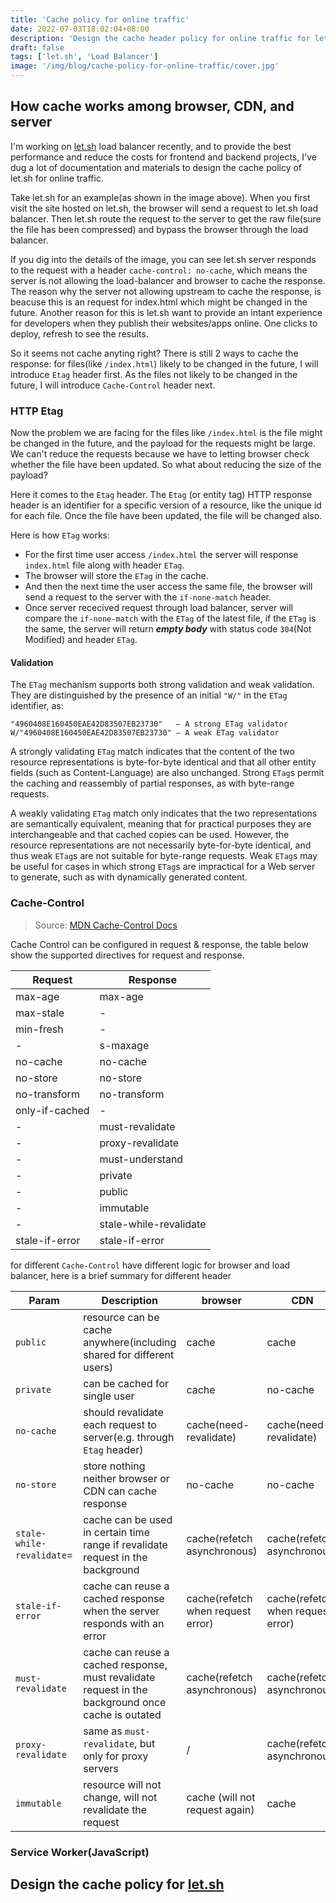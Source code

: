 ```yaml
---
title: 'Cache policy for online traffic'
date: 2022-07-03T18:02:04+08:00
description: 'Design the cache header policy for online traffic for let.sh'
draft: false
tags: ['let.sh', 'Load Balancer']
image: '/img/blog/cache-policy-for-online-traffic/cover.jpg'
---
```


## How cache works among browser, CDN, and server

I'm working on [let.sh](https://let.sh) load balancer recently, and to provide the best performance and reduce the costs for frontend and backend projects, I've dug a lot of documentation and materials to design the cache policy of let.sh for online traffic.

<blog-image src="/img/blog/cache-policy-for-online-traffic/first-time-access.svg" support-dark-mode full-screen></blog-image>

Take let.sh for an example(as shown in the image above). When you first visit the site hosted on let.sh, the browser will send a request to let.sh load balancer. Then let.sh route the request to the server to get the raw file(sure the file has been compressed) and bypass the browser through the load balancer.

If you dig into the details of the image, you can see let.sh server responds to the request with a header `cache-control: no-cache`, which means the server is not allowing the load-balancer and browser to cache the response. The reason why the server not allowing upstream to cache the response, is beacuse this is an request for index.html which might be changed in the future. Another reason for this is let.sh want to provide an intant experience for developers when they publish their websites/apps online. One clicks to deploy, refresh to see the results.

So it seems not cache anyting right? There is still 2 ways to cache the response: for files(like `/index.html`) likely to be changed in the future, I will introduce `Etag` header first. As the files not likely to be changed in the future, I will introduce `Cache-Control` header next.

### HTTP Etag

Now the problem we are facing for the files like `/index.html` is the file might be changed in the future, and the payload for the requests might be large. We can't reduce the requests because we have to letting browser check whether the file have been updated. So what about reducing the size of the payload?

Here it comes to the `Etag` header. The `Etag` (or entity tag) HTTP response header is an identifier for a specific version of a resource, like the unique id for each file. Once the file have been updated, the file will be changed also.

<blog-image src="/img/blog/cache-policy-for-online-traffic/etag.svg" support-dark-mode full-screen></blog-image>

Here is how `ETag` works:

- For the first time user access `/index.html` the server will response `index.html` file along with header `ETag`.
- The browser will store the `ETag` in the cache.
- And then the next time the user access the same file, the browser will send a request to the server with the `if-none-match` header.
- Once server rececived request through load balancer, server will compare the `if-none-match` with the `ETag` of the latest file, if the `ETag` is the same, the server will return **_empty body_** with status code `304`(Not Modified) and header `ETag`.

#### Validation

The `ETag` mechanism supports both strong validation and weak validation. They are distinguished by the presence of an initial `"W/"` in the `ETag` identifier, as:

```text
"4960408E160450EAE42D83507EB23730"   – A strong ETag validator
W/"4960408E160450EAE42D83507EB23730" – A weak ETag validator
```

A strongly validating `ETag` match indicates that the content of the two resource representations is byte-for-byte identical and that all other entity fields (such as Content-Language) are also unchanged. Strong `ETag`s permit the caching and reassembly of partial responses, as with byte-range requests.

A weakly validating `ETag` match only indicates that the two representations are semantically equivalent, meaning that for practical purposes they are interchangeable and that cached copies can be used. However, the resource representations are not necessarily byte-for-byte identical, and thus weak `ETag`s are not suitable for byte-range requests. Weak `ETag`s may be useful for cases in which strong `ETag`s are impractical for a Web server to generate, such as with dynamically generated content.

### Cache-Control

> Source: [MDN Cache-Control Docs](https://developer.mozilla.org/zh-TW/docs/Web/HTTP/Headers/Cache-Control)

Cache Control can be configured in request & response, the table below show the supported directives for request and response.

| Request        | Response               |
| -------------- | ---------------------- |
| max-age        | max-age                |
| max-stale      | -                      |
| min-fresh      | -                      |
| -              | s-maxage               |
| no-cache       | no-cache               |
| no-store       | no-store               |
| no-transform   | no-transform           |
| only-if-cached | -                      |
| -              | must-revalidate        |
| -              | proxy-revalidate       |
| -              | must-understand        |
| -              | private                |
| -              | public                 |
| -              | immutable              |
| -              | stale-while-revalidate |
| stale-if-error | stale-if-error         |

for different `Cache-Control` have different logic for browser and load balancer, here is a brief summary for different header

| Param                     | Description                                                                                        | browser                           | CDN                               |
| ------------------------- | -------------------------------------------------------------------------------------------------- | --------------------------------- | --------------------------------- |
| `public`                  | resource can be cache anywhere(including shared for different users)                               | cache                             | cache                             |
| `private`                 | can be cached for single user                                                                      | cache                             | no-cache                          |
| `no-cache`                | should revalidate each request to server(e.g. through `Etag` header)                               | cache(need-revalidate)            | cache(need-revalidate)            |
| `no-store`                | store nothing neither browser or CDN can cache response                                            | no-cache                          | no-cache                          |
| `stale-while-revalidate`= | cache can be used in certain time range if revalidate request in the background                    | cache(refetch asynchronous)       | cache(refetch asynchronous)       |
| `stale-if-error`          | cache can reuse a cached response when the server responds with an error                           | cache(refetch when request error) | cache(refetch when request error) |
| `must-revalidate`         | cache can reuse a cached response, must revalidate request in the background once cache is outated | cache(refetch asynchronous)       | cache(refetch asynchronous)       |
| `proxy-revalidate`        | same as `must-revalidate`, but only for proxy servers                                              | /                                 | cache(refetch asynchronous)       |
| `immutable`               | resource will not change, will not revalidate the request                                          | cache (will not request again)    | cache                             |

### Service Worker(JavaScript)

## Design the cache policy for [let.sh](https://let.sh)
